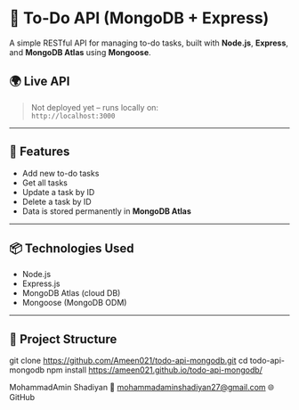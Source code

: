 # 📝 To-Do API (MongoDB + Express)

A simple RESTful API for managing to-do tasks, built with **Node.js**, **Express**, and **MongoDB Atlas** using **Mongoose**.

## 🌍 Live API
> Not deployed yet – runs locally on:  
`http://localhost:3000`

---

## 🚀 Features

- Add new to-do tasks
- Get all tasks
- Update a task by ID
- Delete a task by ID
- Data is stored permanently in **MongoDB Atlas**

---

## 📦 Technologies Used

- Node.js
- Express.js
- MongoDB Atlas (cloud DB)
- Mongoose (MongoDB ODM)

---

## 📂 Project Structure

git clone https://github.com/Ameen021/todo-api-mongodb.git
cd todo-api-mongodb
npm install
 https://ameen021.github.io/todo-api-mongodb/
 
MohammadAmin Shadiyan
📧 mohammadaminshadiyan27@gmail.com
🌐 GitHub


